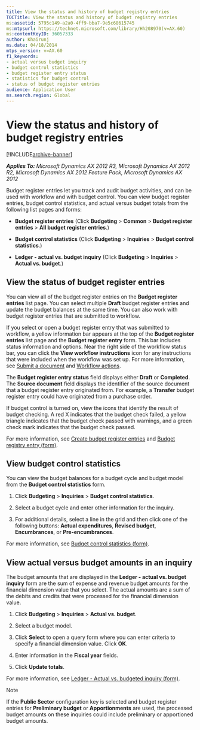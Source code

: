 ```yaml
---
title: View the status and history of budget registry entries
TOCTitle: View the status and history of budget registry entries
ms:assetid: 5795c149-a2a0-4ff9-bba7-9e5c68615745
ms:mtpsurl: https://technet.microsoft.com/library/Hh208970(v=AX.60)
ms:contentKeyID: 36057333
author: Khairunj
ms.date: 04/18/2014
mtps_version: v=AX.60
f1_keywords:
- actual versus budget inquiry
- budget control statistics
- budget register entry status
- statistics for budget control
- status of budget register entries
audience: Application User
ms.search.region: Global
---
```


# View the status and history of budget registry entries 


[!INCLUDE[archive-banner](includes/archive-banner.md)]


_**Applies To:** Microsoft Dynamics AX 2012 R3, Microsoft Dynamics AX 2012 R2, Microsoft Dynamics AX 2012 Feature Pack, Microsoft Dynamics AX 2012_

Budget register entries let you track and audit budget activities, and can be used with workflow and with budget control. You can view budget register entries, budget control statistics, and actual versus budget totals from the following list pages and forms:

  - **Budget register entries** (Click **Budgeting** \> **Common** \> **Budget register entries** \> **All budget register entries**.)

  - **Budget control statistics** (Click **Budgeting** \> **Inquiries** \> **Budget control statistics**.)

  - **Ledger - actual vs. budget inquiry** (Click **Budgeting** \> **Inquiries** \> **Actual vs. budget**.)

## View the status of budget register entries

You can view all of the budget register entries on the **Budget register entries** list page. You can select multiple **Draft** budget register entries and update the budget balances at the same time. You can also work with budget register entries that are submitted to workflow.

If you select or open a budget register entry that was submitted to workflow, a yellow information bar appears at the top of the **Budget register entries** list page and the **Budget register entry** form. This bar includes status information and options. Near the right side of the workflow status bar, you can click the **View workflow instructions** icon for any instructions that were included when the workflow was set up. For more information, see [Submit a document](submit-a-document.md) and [Workflow actions](workflow-actions.md).

The **Budget register entry status** field displays either **Draft** or **Completed**. The **Source document** field displays the identifier of the source document that a budget register entry originated from. For example, a **Transfer** budget register entry could have originated from a purchase order.

If budget control is turned on, view the icons that identify the result of budget checking. A red X indicates that the budget check failed, a yellow triangle indicates that the budget check passed with warnings, and a green check mark indicates that the budget check passed.

For more information, see [Create budget register entries](create-budget-register-entries.md) and [Budget registry entry (form)](https://technet.microsoft.com/library/hh227354\(v=ax.60\)).

## View budget control statistics

You can view the budget balances for a budget cycle and budget model from the **Budget control statistics** form.

1.  Click **Budgeting** \> **Inquiries** \> **Budget control statistics**.

2.  Select a budget cycle and enter other information for the inquiry.

3.  For additional details, select a line in the grid and then click one of the following buttons: **Actual expenditures**, **Revised budget**, **Encumbrances**, or **Pre-encumbrances**.

For more information, see [Budget control statistics (form)](https://technet.microsoft.com/library/hh242457\(v=ax.60\)).

## View actual versus budget amounts in an inquiry

The budget amounts that are displayed in the **Ledger - actual vs. budget inquiry** form are the sum of expense and revenue budget amounts for the financial dimension value that you select. The actual amounts are a sum of the debits and credits that were processed for the financial dimension value.

1.  Click **Budgeting** \> **Inquiries** \> **Actual vs. budget**.

2.  Select a budget model.

3.  Click **Select** to open a query form where you can enter criteria to specify a financial dimension value. Click **OK**.

4.  Enter information in the **Fiscal year** fields.

5.  Click **Update totals**.

For more information, see [Ledger - Actual vs. budgeted inquiry (form)](https://technet.microsoft.com/library/hh209598\(v=ax.60\)).


> [!NOTE]
> <P>If the <STRONG>Public Sector</STRONG> configuration key is selected and budget register entries for <STRONG>Preliminary budget</STRONG> or <STRONG>Apportionments</STRONG> are used, the processed budget amounts on these inquiries could include preliminary or apportioned budget amounts.</P>


  


